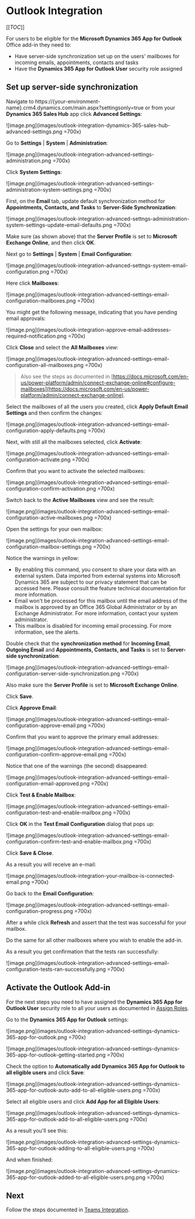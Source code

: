 # Outlook Integration

[[_TOC_]]

For users to be eligible for the **Microsoft Dynamics 365 App for Outlook** Office add-in they need to:
- Have server-side synchronization set up on the users' mailboxes for incoming emails, appointments, contacts and tasks
- Have the **Dynamics 365 App for Outlook User** security role assigned

## Set up server-side synchronization

Navigate to https://{your-environment-name}.crm4.dynamics.com/main.aspx?settingsonly=true or from your **Dynamics 365 Sales Hub** app click **Advanced Settings**:

![image.png](images/outlook-integration-dynamics-365-sales-hub-advanced-settings.png =700x)

Go to **Settings** | **System** | **Administration**:

![image.png](images/outlook-integration-advanced-settings-administration.png =700x)

Click **System Settings**:

![image.png](images/outlook-integration-advanced-settings-administration-system-settings.png =700x)

First, on the **Email** tab, update default synchronization method for **Appointments, Contacts, and Tasks** to **Server-Side Synchronization**:

![image.png](images/outlook-integration-advanced-settngs-administration-system-settings-update-email-defaults.png =700x)

Make sure (as shown above) that the **Server Profile** is set to **Microsoft Exchange Online**, and then click **OK**.

Next go to **Settings** | **System** | **Email Configuration**:

![image.png](images/outlook-integration-advanced-settngs-system-email-configuration.png =700x)

Here click **Mailboxes**:

![image.png](images/outlook-integration-advanced-settings-email-configuration-mailboxes.png =700x)

You might get the following message, indicating that you have pending email approvals:

![image.png](images/outlook-integration-approve-email-addresses-required-notification.png =700x)

Click **Close** and select the **All Mailboxes** view:

![image.png](images/outlook-integration-advanced-settings-email-configuration-all-mailboxes.png =700x)

> Also see the steps as documented in [https://docs.microsoft.com/en-us/power-platform/admin/connect-exchange-online#configure-mailboxes](https://docs.microsoft.com/en-us/power-platform/admin/connect-exchange-online).

Select the mailboxes of all the users you created, click **Apply Default Email Settings** and then confirm the changes:

![image.png](images/outlook-integration-advanced-settings-email-configuration-apply-defaults.png =700x)

Next, with still all the mailboxes selected, click **Activate**:

![image.png](images/outlook-integration-advanced-settings-email-configuration-activate.png =700x)

Confirm that you want to activate the selected mailboxes:

![image.png](images/outlook-integration-advanced-settings-email-configuration-confirm-activation.png =700x)

Switch back to the **Active Mailboxes** view and see the result:

![image.png](images/outlook-integration-advanced-settings-email-configuration-active-mailboxes.png =700x)

Open the settings for your own mailbox:

![image.png](images/outlook-integration-advanced-settings-email-configuration-mailbox-settings.png =700x)

Notice the warnings in yellow:
- By enabling this command, you consent to share your data with an external system. Data imported from external systems into Microsoft Dynamics 365 are subject to our privacy statement that can be accessed here. Please consult the feature technical documentation for more information.
- Email won't be processed for this mailbox until the email address of the mailbox is approved by an Office 365 Global Administrator or by an Exchange Administrator. For more information, contact your system administrator.
- This mailbox is disabled for incoming email processing. For more information, see the alerts.

Double check that the **synchronization method** for **Incoming Email**, **Outgoing Email** and **Appointments, Contacts, and Tasks** is set to **Server-side synchronization**:

![image.png](images/outlook-integration-advanced-settings-email-configuration-server-side-synchronization.png =700x)

Also make sure the **Server Profile** is set to **Microsoft Exchange Online**.

Click **Save**.

Click **Approve Email**:

![image.png](images/outlook-integration-advanced-settings-email-configuration-approve-email.png =700x)

Confirm that you want to approve the primary email addresses:

![image.png](images/outlook-integration-advanced-settings-email-configuration-confirm-approve-email.png =700x)

Notice that one of the warnings (the second) disappeared:

![image.png](images/outlook-integration-advanced-settings-email-configuration-email-approved.png =700x)

Click **Test & Enable Mailbox**:

![image.png](images/outlook-integration-advanced-settings-email-configuration-test-and-enable-mailbox.png =700x)

Click **OK** in the **Test Email Configuration**  dialog that pops up:

![image.png](images/outlook-integration-advanced-settings-email-configuration-confirm-test-and-enable-mailbox.png =700x)

Click **Save & Close**.

As a result you will receive an e-mail:

![image.png](images/outlook-integration-your-mailbox-is-connected-email.png =700x)

Go back to the **Email Configuration**:

![image.png](images/outlook-integration-advanced-settings-email-configuration-progress.png =700x)

After a while click **Refresh** and assert that the test was successful for your mailbox.

Do the same for all other mailboxes where you wish to enable the add-in.

As a result you get confirmation that the tests ran successfully:

![image.png](images/outlook-integration-advanced-settings-email-configuration-tests-ran-successfully.png =700x)

## Activate the Outlook Add-in

For the next steps you need to have assigned the **Dynamics 365 App for Outlook User** security role to all your users as documented in [Assign Roles](Assigning-Roles).

Go to the **Dynamics 365 App for Outlook** settings:

![image.png](images/outlook-integration-advanced-settings-dynamics-365-app-for-outlook.png =700x)

![image.png](images/outlook-integration-advanced-settings-dynamics-365-app-for-outlook-getting-started.png =700x)

Check the option to **Automatically add Dynamics 365 App for Outlook to all eligible users** and click **Save**:

![image.png](images/outlook-integration-advanced-settings-dynamics-365-app-for-outlook-auto-add-to-all-eligible-users.png =700x)

Select all eligible users and click **Add App for all Eligible Users**:

![image.png](images/outlook-integration-advanced-settings-dynamics-365-app-for-outlook-add-to-all-eligible-users.png =700x)

As a result you'll see this:

![image.png](images/outlook-integration-advanced-settings-dynamics-365-app-for-outlook-adding-to-all-eligible-users.png =700x)

And when finished:

![image.png](images/outlook-integration-advanced-settings-dynamics-365-app-for-outlook-added-to-all-eligible-users.png.png =700x)


## Next

Follow the steps documented in [Teams Integration](Teams-Integration.md).